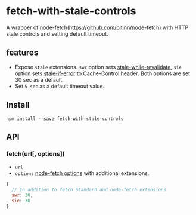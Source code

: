 # fetch-with-stale-controls
A wrapper of node-fetch(https://github.com/bitinn/node-fetch) with HTTP stale controls and setting default timeout.

## features

- Expose `stale` extensions. `swr` option sets [stale-while-revalidate](https://tools.ietf.org/html/rfc5861#section-3), `sie` option sets [stale-if-error](https://tools.ietf.org/html/rfc5861#section-4) to Cache-Control header. Both options are set 30 sec as a default.
- Set `5 sec` as a default timeout value.

## Install

```
npm install --save fetch-with-stale-controls
```

## API

### fetch(url[, options])

- `url` 
- `options` [node-fetch options](https://github.com/bitinn/node-fetch/blob/master/README.md#fetch-options) with additional extensions.

```js
{
  // In addition to fetch Standard and node-fetch extensions
  swr: 30,
  sie: 30
}
```